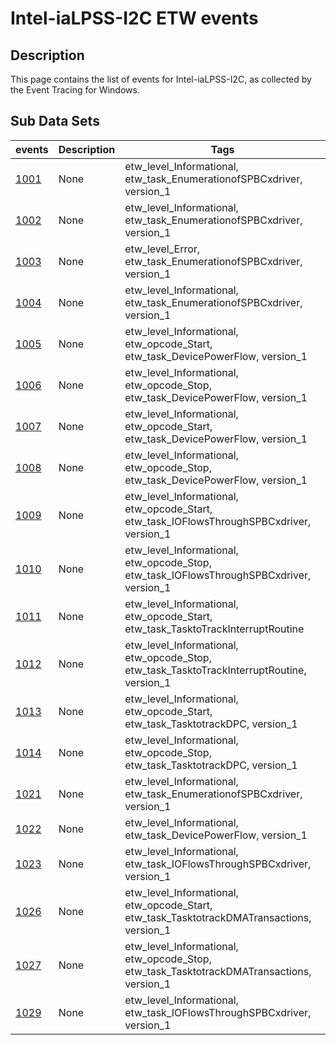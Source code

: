 # Intel-iaLPSS-I2C ETW events

## Description
This page contains the list of events for Intel-iaLPSS-I2C, as collected by the Event Tracing for Windows.

## Sub Data Sets
|events|Description|Tags|
|---|---|---|
|[1001](events/event-1001_v1.md)|None|etw_level_Informational, etw_task_EnumerationofSPBCxdriver, version_1|
|[1002](events/event-1002_v1.md)|None|etw_level_Informational, etw_task_EnumerationofSPBCxdriver, version_1|
|[1003](events/event-1003_v1.md)|None|etw_level_Error, etw_task_EnumerationofSPBCxdriver, version_1|
|[1004](events/event-1004_v1.md)|None|etw_level_Informational, etw_task_EnumerationofSPBCxdriver, version_1|
|[1005](events/event-1005_v1.md)|None|etw_level_Informational, etw_opcode_Start, etw_task_DevicePowerFlow, version_1|
|[1006](events/event-1006_v1.md)|None|etw_level_Informational, etw_opcode_Stop, etw_task_DevicePowerFlow, version_1|
|[1007](events/event-1007_v1.md)|None|etw_level_Informational, etw_opcode_Start, etw_task_DevicePowerFlow, version_1|
|[1008](events/event-1008_v1.md)|None|etw_level_Informational, etw_opcode_Stop, etw_task_DevicePowerFlow, version_1|
|[1009](events/event-1009_v1.md)|None|etw_level_Informational, etw_opcode_Start, etw_task_IOFlowsThroughSPBCxdriver, version_1|
|[1010](events/event-1010_v1.md)|None|etw_level_Informational, etw_opcode_Stop, etw_task_IOFlowsThroughSPBCxdriver, version_1|
|[1011](events/event-1011.md)|None|etw_level_Informational, etw_opcode_Start, etw_task_TasktoTrackInterruptRoutine|
|[1012](events/event-1012_v1.md)|None|etw_level_Informational, etw_opcode_Stop, etw_task_TasktoTrackInterruptRoutine, version_1|
|[1013](events/event-1013_v1.md)|None|etw_level_Informational, etw_opcode_Start, etw_task_TasktotrackDPC, version_1|
|[1014](events/event-1014_v1.md)|None|etw_level_Informational, etw_opcode_Stop, etw_task_TasktotrackDPC, version_1|
|[1021](events/event-1021_v1.md)|None|etw_level_Informational, etw_task_EnumerationofSPBCxdriver, version_1|
|[1022](events/event-1022_v1.md)|None|etw_level_Informational, etw_task_DevicePowerFlow, version_1|
|[1023](events/event-1023_v1.md)|None|etw_level_Informational, etw_task_IOFlowsThroughSPBCxdriver, version_1|
|[1026](events/event-1026_v1.md)|None|etw_level_Informational, etw_opcode_Start, etw_task_TasktotrackDMATransactions, version_1|
|[1027](events/event-1027_v1.md)|None|etw_level_Informational, etw_opcode_Stop, etw_task_TasktotrackDMATransactions, version_1|
|[1029](events/event-1029_v1.md)|None|etw_level_Informational, etw_task_IOFlowsThroughSPBCxdriver, version_1|
